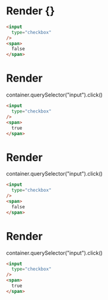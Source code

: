 # Render {}
```html
<input
  type="checkbox"
/>
<span>
  false
</span>
```


# Render 
container.querySelector("input").click()

```html
<input
  type="checkbox"
/>
<span>
  true
</span>
```


# Render 
container.querySelector("input").click()

```html
<input
  type="checkbox"
/>
<span>
  false
</span>
```


# Render 
container.querySelector("input").click()

```html
<input
  type="checkbox"
/>
<span>
  true
</span>
```